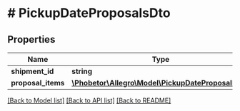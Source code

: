 # # PickupDateProposalsDto

## Properties

Name | Type | Description | Notes
------------ | ------------- | ------------- | -------------
**shipment_id** | **string** |  | [optional]
**proposal_items** | [**\Phobetor\Allegro\Model\PickupDateProposalDto[]**](PickupDateProposalDto.md) |  | [optional]

[[Back to Model list]](../../README.md#models) [[Back to API list]](../../README.md#endpoints) [[Back to README]](../../README.md)
